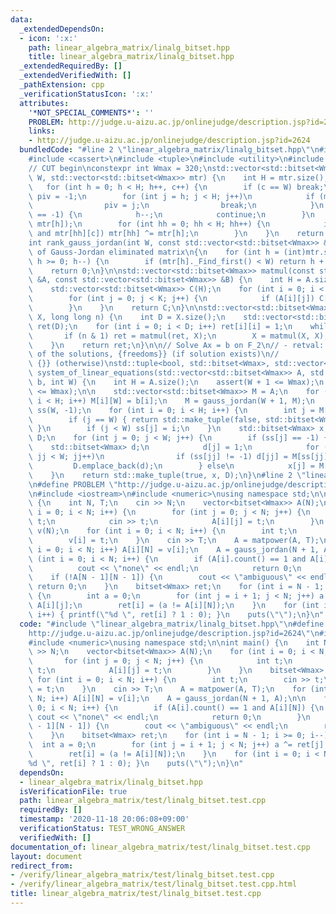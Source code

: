 ```yaml
---
data:
  _extendedDependsOn:
  - icon: ':x:'
    path: linear_algebra_matrix/linalg_bitset.hpp
    title: linear_algebra_matrix/linalg_bitset.hpp
  _extendedRequiredBy: []
  _extendedVerifiedWith: []
  _pathExtension: cpp
  _verificationStatusIcon: ':x:'
  attributes:
    '*NOT_SPECIAL_COMMENTS*': ''
    PROBLEM: http://judge.u-aizu.ac.jp/onlinejudge/description.jsp?id=2624
    links:
    - http://judge.u-aizu.ac.jp/onlinejudge/description.jsp?id=2624
  bundledCode: "#line 2 \"linear_algebra_matrix/linalg_bitset.hpp\"\n#include <bitset>\n\
    #include <cassert>\n#include <tuple>\n#include <utility>\n#include <vector>\n\n\
    // CUT begin\nconstexpr int Wmax = 320;\nstd::vector<std::bitset<Wmax>> gauss_jordan(int\
    \ W, std::vector<std::bitset<Wmax>> mtr) {\n    int H = mtr.size(), c = 0;\n \
    \   for (int h = 0; h < H; h++, c++) {\n        if (c == W) break;\n        int\
    \ piv = -1;\n        for (int j = h; j < H; j++)\n            if (mtr[j][c]) {\n\
    \                piv = j;\n                break;\n            }\n        if (piv\
    \ == -1) {\n            h--;\n            continue;\n        }\n        std::swap(mtr[piv],\
    \ mtr[h]);\n        for (int hh = 0; hh < H; hh++) {\n            if (hh != h\
    \ and mtr[hh][c]) mtr[hh] ^= mtr[h];\n        }\n    }\n    return mtr;\n}\n\n\
    int rank_gauss_jordan(int W, const std::vector<std::bitset<Wmax>> &mtr) // Rank\
    \ of Gauss-Jordan eliminated matrix\n{\n    for (int h = (int)mtr.size() - 1;\
    \ h >= 0; h--) {\n        if (mtr[h]._Find_first() < W) return h + 1;\n    }\n\
    \    return 0;\n}\n\nstd::vector<std::bitset<Wmax>> matmul(const std::vector<std::bitset<Wmax>>\
    \ &A, const std::vector<std::bitset<Wmax>> &B) {\n    int H = A.size(), K = B.size();\n\
    \    std::vector<std::bitset<Wmax>> C(H);\n    for (int i = 0; i < H; i++) {\n\
    \        for (int j = 0; j < K; j++) {\n            if (A[i][j]) C[i] ^= B[j];\n\
    \        }\n    }\n    return C;\n}\n\nstd::vector<std::bitset<Wmax>> matpower(std::vector<std::bitset<Wmax>>\
    \ X, long long n) {\n    int D = X.size();\n    std::vector<std::bitset<Wmax>>\
    \ ret(D);\n    for (int i = 0; i < D; i++) ret[i][i] = 1;\n    while (n) {\n \
    \       if (n & 1) ret = matmul(ret, X);\n        X = matmul(X, X), n >>= 1;\n\
    \    }\n    return ret;\n}\n\n// Solve Ax = b on F_2\n// - retval: {true, one\
    \ of the solutions, {freedoms}} (if solution exists)\n//           {false, {},\
    \ {}} (otherwise)\nstd::tuple<bool, std::bitset<Wmax>, std::vector<std::bitset<Wmax>>>\
    \ system_of_linear_equations(std::vector<std::bitset<Wmax>> A, std::bitset<Wmax>\
    \ b, int W) {\n    int H = A.size();\n    assert(W + 1 <= Wmax);\n    assert(H\
    \ <= Wmax);\n\n    std::vector<std::bitset<Wmax>> M = A;\n    for (int i = 0;\
    \ i < H; i++) M[i][W] = b[i];\n    M = gauss_jordan(W + 1, M);\n    std::vector<int>\
    \ ss(W, -1);\n    for (int i = 0; i < H; i++) {\n        int j = M[i]._Find_first();\n\
    \        if (j == W) { return std::make_tuple(false, std::bitset<Wmax>(), std::vector<std::bitset<Wmax>>());\
    \ }\n        if (j < W) ss[j] = i;\n    }\n    std::bitset<Wmax> x;\n    std::vector<std::bitset<Wmax>>\
    \ D;\n    for (int j = 0; j < W; j++) {\n        if (ss[j] == -1) {\n        \
    \    std::bitset<Wmax> d;\n            d[j] = 1;\n            for (int jj = 0;\
    \ jj < W; jj++)\n                if (ss[jj] != -1) d[jj] = M[ss[jj]][j];\n   \
    \         D.emplace_back(d);\n        } else\n            x[j] = M[ss[j]][W];\n\
    \    }\n    return std::make_tuple(true, x, D);\n}\n#line 2 \"linear_algebra_matrix/test/linalg_bitset.test.cpp\"\
    \n#define PROBLEM \"http://judge.u-aizu.ac.jp/onlinejudge/description.jsp?id=2624\"\
    \n#include <iostream>\n#include <numeric>\nusing namespace std;\n\nint main()\
    \ {\n    int N, T;\n    cin >> N;\n    vector<bitset<Wmax>> A(N);\n    for (int\
    \ i = 0; i < N; i++) {\n        for (int j = 0; j < N; j++) {\n            int\
    \ t;\n            cin >> t;\n            A[i][j] = t;\n        }\n    }\n    bitset<Wmax>\
    \ v(N);\n    for (int i = 0; i < N; i++) {\n        int t;\n        cin >> t;\n\
    \        v[i] = t;\n    }\n    cin >> T;\n    A = matpower(A, T);\n    for (int\
    \ i = 0; i < N; i++) A[i][N] = v[i];\n    A = gauss_jordan(N + 1, A);\n\n    for\
    \ (int i = 0; i < N; i++) {\n        if (A[i].count() == 1 and A[i][N]) {\n  \
    \          cout << \"none\" << endl;\n            return 0;\n        }\n    }\n\
    \    if (!A[N - 1][N - 1]) {\n        cout << \"ambiguous\" << endl;\n       \
    \ return 0;\n    }\n    bitset<Wmax> ret;\n    for (int i = N - 1; i >= 0; i--)\
    \ {\n        int a = 0;\n        for (int j = i + 1; j < N; j++) a ^= ret[j] *\
    \ A[i][j];\n        ret[i] = (a != A[i][N]);\n    }\n    for (int i = 0; i < N;\
    \ i++) { printf(\"%d \", ret[i] ? 1 : 0); }\n    puts(\"\");\n}\n"
  code: "#include \"linear_algebra_matrix/linalg_bitset.hpp\"\n#define PROBLEM \"\
    http://judge.u-aizu.ac.jp/onlinejudge/description.jsp?id=2624\"\n#include <iostream>\n\
    #include <numeric>\nusing namespace std;\n\nint main() {\n    int N, T;\n    cin\
    \ >> N;\n    vector<bitset<Wmax>> A(N);\n    for (int i = 0; i < N; i++) {\n \
    \       for (int j = 0; j < N; j++) {\n            int t;\n            cin >>\
    \ t;\n            A[i][j] = t;\n        }\n    }\n    bitset<Wmax> v(N);\n   \
    \ for (int i = 0; i < N; i++) {\n        int t;\n        cin >> t;\n        v[i]\
    \ = t;\n    }\n    cin >> T;\n    A = matpower(A, T);\n    for (int i = 0; i <\
    \ N; i++) A[i][N] = v[i];\n    A = gauss_jordan(N + 1, A);\n\n    for (int i =\
    \ 0; i < N; i++) {\n        if (A[i].count() == 1 and A[i][N]) {\n           \
    \ cout << \"none\" << endl;\n            return 0;\n        }\n    }\n    if (!A[N\
    \ - 1][N - 1]) {\n        cout << \"ambiguous\" << endl;\n        return 0;\n\
    \    }\n    bitset<Wmax> ret;\n    for (int i = N - 1; i >= 0; i--) {\n      \
    \  int a = 0;\n        for (int j = i + 1; j < N; j++) a ^= ret[j] * A[i][j];\n\
    \        ret[i] = (a != A[i][N]);\n    }\n    for (int i = 0; i < N; i++) { printf(\"\
    %d \", ret[i] ? 1 : 0); }\n    puts(\"\");\n}\n"
  dependsOn:
  - linear_algebra_matrix/linalg_bitset.hpp
  isVerificationFile: true
  path: linear_algebra_matrix/test/linalg_bitset.test.cpp
  requiredBy: []
  timestamp: '2020-11-18 20:06:08+09:00'
  verificationStatus: TEST_WRONG_ANSWER
  verifiedWith: []
documentation_of: linear_algebra_matrix/test/linalg_bitset.test.cpp
layout: document
redirect_from:
- /verify/linear_algebra_matrix/test/linalg_bitset.test.cpp
- /verify/linear_algebra_matrix/test/linalg_bitset.test.cpp.html
title: linear_algebra_matrix/test/linalg_bitset.test.cpp
---
```

